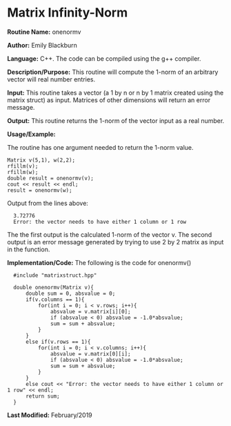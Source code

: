# Matrix Infinity-Norm

**Routine Name:**           onenormv

**Author:** Emily Blackburn

**Language:** C++. The code can be compiled using the g++ compiler.


**Description/Purpose:** This routine will compute the 1-norm of an arbitrary vector will real number entries. 

**Input:** This routine takes a vector (a 1 by n or n by 1 matrix created using the matrix struct) as input. Matrices of other dimensions will return an error message.

**Output:** This routine returns the 1-norm of the vector input as a real number.

**Usage/Example:**

The routine has one argument needed to return the 1-norm value.

    Matrix v(5,1), w(2,2);
    rfillm(v);
    rfillm(w);
    double result = onenormv(v);
    cout << result << endl;
    result = onenormv(w);

Output from the lines above:

      3.72776
      Error: the vector needs to have either 1 column or 1 row

The the first output is the calculated 1-norm of the vector v. The second output is an error message generated by trying to use 2 by 2 matrix as input in the function.

**Implementation/Code:** The following is the code for onenormv()

      #include "matrixstruct.hpp"

      double onenormv(Matrix v){
          double sum = 0, absvalue = 0;
          if(v.columns == 1){
              for(int i = 0; i < v.rows; i++){
                  absvalue = v.matrix[i][0];
                  if (absvalue < 0) absvalue = -1.0*absvalue;
                  sum = sum + absvalue;
              }
          }
          else if(v.rows == 1){
              for(int i = 0; i < v.columns; i++){
                  absvalue = v.matrix[0][i];
                  if (absvalue < 0) absvalue = -1.0*absvalue;
                  sum = sum + absvalue;
              }
          }
          else cout << "Error: the vector needs to have either 1 column or 1 row" << endl;
          return sum;
      }



**Last Modified:** February/2019

